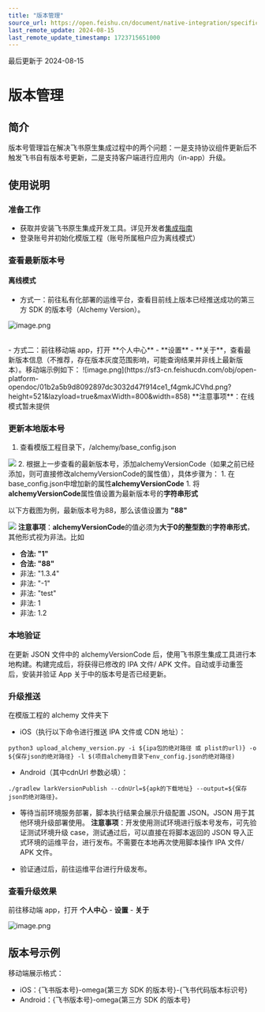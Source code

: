 ```yaml
---
title: "版本管理"
source_url: https://open.feishu.cn/document/native-integration/specification-description/version-management
last_remote_update: 2024-08-15
last_remote_update_timestamp: 1723715651000
---
```

最后更新于 2024-08-15

# 版本管理
## 简介

版本号管理旨在解决飞书原生集成过程中的两个问题：一是支持协议组件更新后不触发飞书自有版本号更新，二是支持客户端进行应用内（in-app）升级。

## 使用说明

### 准备工作
- 获取并安装飞书原生集成开发工具。详见开发者[集成指南](https://open.feishu.cn/document/uAjLw4CM/ukzMukzMukzM/native-integration/open-scene-introduction/android-development/integration-guide)
- 登录账号并初始化模版工程（账号所属租户应为离线模式）

### 查看最新版本号

#### 离线模式

- 方式一：前往私有化部署的运维平台，查看目前线上版本已经推送成功的第三方 SDK 的版本号（Alchemy Version）。

![image.png](https://sf3-cn.feishucdn.com/obj/open-platform-opendoc/9bd5959ec800e3f94fea681f6a603348_6rmGkfGT52.png?height=992&lazyload=true&maxWidth=800&width=2788)

<br>
- 方式二：前往移动端 app，打开 **个人中心** - **设置** - **关于**，查看最新版本信息（不推荐，存在版本灰度范围影响，可能查询结果并非线上最新版本）。移动端示例如下：
![image.png](https://sf3-cn.feishucdn.com/obj/open-platform-opendoc/01b2a5b9d8092897dc3032d47f914ce1_f4gmkJCVhd.png?height=521&lazyload=true&maxWidth=800&width=858)
**注意事项**：在线模式暂未提供

### 更新本地版本号

1. 查看模版工程目录下，/alchemy/base_config.json

![](https://sf3-cn.feishucdn.com/obj/open-platform-opendoc/a1363e45917b65704447654768b62e76_e5is68Lh28.png?height=302&lazyload=true&maxWidth=800&width=1054)
2. 根据上一步查看的最新版本号，添加alchemyVersionCode（如果之前已经添加，则可直接修改alchemyVersionCode的属性值），具体步骤为：
	1. 在base_config.json中增加新的属性**alchemyVersionCode**
	1. 将**alchemyVersionCode**属性值设置为最新版本号的**字符串形式**

以下方截图为例，最新版本号为88，那么该值设置为 **"88"**

![](https://sf3-cn.feishucdn.com/obj/open-platform-opendoc/bb52753bb888247e2d2a4ded4241be48_thWJVXsvCg.jpeg?height=592&lazyload=true&maxWidth=400&width=632)
**注意事项**：**alchemyVersionCode**的值必须为**大于0的整型数**的**字符串形式**，其他形式视为非法。比如
  - **合法: "1"**
  - **合法: "88"**
  - 非法: "1.3.4"
  - 非法: "-1"
  - 非法: "test"
  - 非法: 1
  - 非法: 1.2

### 本地验证
在更新 JSON 文件中的 alchemyVersionCode 后，使用飞书原生集成工具进行本地构建。构建完成后，将获得已修改的 IPA 文件/ APK 文件。自动或手动重签后，安装并验证 App 关于中的版本号是否已经更新。

### 升级推送

在模版工程的 alchemy 文件夹下
- iOS（执行以下命令进行推送 IPA 文件或 CDN 地址）：
```
python3 upload_alchemy_version.py -i ${ipa包的绝对路径 或 plist的url)} -o ${保存json的绝对路径} -l $(项目alchemy目录下env_config.json的绝对路径)
```
- Android（其中cdnUrl 参数必填）：
```
./gradlew larkVersionPublish --cdnUrl=${apk的下载地址} --output=${保存json的绝对路径}。
```
- 等待当前环境服务部署，脚本执行结果会展示升级配置 JSON。JSON 用于其他环境升级部署使用。
  **注意事项**：开发使用测试环境进行版本号发布，可先验证测试环境升级 case，测试通过后，可以直接在将脚本返回的 JSON 导入正式环境的运维平台，进行发布。不需要在本地再次使用脚本操作 IPA 文件/ APK 文件。

- 验证通过后，前往运维平台进行升级发布。

### 查看升级效果
前往移动端 app，打开 **个人中心** - **设置** - **关于**

![image.png](https://sf3-cn.feishucdn.com/obj/open-platform-opendoc/772ab279e2de14ab4d059f88acbba382_YbzoAi8Gob.png?height=754&lazyload=true&maxWidth=400&width=577)

## 版本号示例
移动端展示格式：
- iOS：{飞书版本号}-omega{第三方 SDK 的版本号}-{飞书代码版本标识号}
- Android：{飞书版本号}-omega{第三方 SDK 的版本号}
